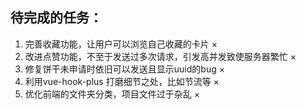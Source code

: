 ## 待完成的任务：

1. 完善收藏功能，让用户可以浏览自己收藏的卡片   ×
2. 改进点赞功能，不至于发送过多次请求，引发高并发致使服务器繁忙 ×
3. 修复饼干未申请时依旧可以发送且显示uuid的bug ×
4. 利用vue-hook-plus 打磨细节之处，比如节流等 ×
5. 优化前端的文件夹分类，项目文件过于杂乱 ×
   
